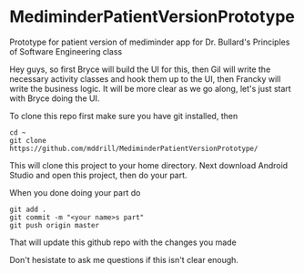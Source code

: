# MediminderPatientVersionPrototype
Prototype for patient version of mediminder app for Dr. Bullard's Principles of Software Engineering class

Hey guys, so first Bryce will build the UI for this, then Gil will write the necessary activity classes 
and hook them up to the UI, then Francky will write the business logic. It will be more clear as we go along,
let's just start with Bryce doing the UI.

To clone this repo first make sure you have git installed, then
```
cd ~
git clone https://github.com/mddrill/MediminderPatientVersionPrototype/
```

This will clone this project to your home directory.
Next download Android Studio and open this project, then do your part.

When you done doing your part do
```
git add .
git commit -m "<your name>s part"
git push origin master
```

That will update this github repo with the changes you made

Don't hesistate to ask me questions if this isn't clear enough.
